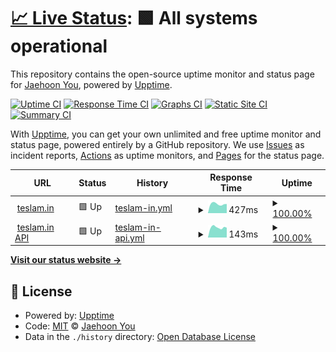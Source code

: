 # [📈 Live Status](https://status.teslam.in): <!--live status--> **🟩 All systems operational**

This repository contains the open-source uptime monitor and status page for [Jaehoon You](https://blog.tmint.dev), powered by [Upptime](https://github.com/upptime/upptime).

[![Uptime CI](https://github.com/teslamint/status.teslam.in/workflows/Uptime%20CI/badge.svg)](https://github.com/teslamint/status.teslam.in/actions?query=workflow%3A%22Uptime+CI%22)
[![Response Time CI](https://github.com/teslamint/status.teslam.in/workflows/Response%20Time%20CI/badge.svg)](https://github.com/teslamint/status.teslam.in/actions?query=workflow%3A%22Response+Time+CI%22)
[![Graphs CI](https://github.com/teslamint/status.teslam.in/workflows/Graphs%20CI/badge.svg)](https://github.com/teslamint/status.teslam.in/actions?query=workflow%3A%22Graphs+CI%22)
[![Static Site CI](https://github.com/teslamint/status.teslam.in/workflows/Static%20Site%20CI/badge.svg)](https://github.com/teslamint/status.teslam.in/actions?query=workflow%3A%22Static+Site+CI%22)
[![Summary CI](https://github.com/teslamint/status.teslam.in/workflows/Summary%20CI/badge.svg)](https://github.com/teslamint/status.teslam.in/actions?query=workflow%3A%22Summary+CI%22)

With [Upptime](https://upptime.js.org), you can get your own unlimited and free uptime monitor and status page, powered entirely by a GitHub repository. We use [Issues](https://github.com/teslamint/status.teslam.in/issues) as incident reports, [Actions](https://github.com/teslamint/status.teslam.in/actions) as uptime monitors, and [Pages](https://status.teslam.in) for the status page.

<!--start: status pages-->
<!-- This summary is generated by Upptime (https://github.com/upptime/upptime) -->
<!-- Do not edit this manually, your changes will be overwritten -->
<!-- prettier-ignore -->
| URL | Status | History | Response Time | Uptime |
| --- | ------ | ------- | ------------- | ------ |
| <img alt="" src="https://icons.duckduckgo.com/ip3/teslam.in.ico" height="13"> [teslam.in](https://teslam.in) | 🟩 Up | [teslam-in.yml](https://github.com/teslamint/status.teslam.in/commits/HEAD/history/teslam-in.yml) | <details><summary><img alt="Response time graph" src="./graphs/teslam-in/response-time-week.png" height="20"> 427ms</summary><br><a href="https://status.teslam.in/history/teslam-in"><img alt="Response time 537" src="https://img.shields.io/endpoint?url=https%3A%2F%2Fraw.githubusercontent.com%2Fteslamint%2Fstatus.teslam.in%2FHEAD%2Fapi%2Fteslam-in%2Fresponse-time.json"></a><br><a href="https://status.teslam.in/history/teslam-in"><img alt="24-hour response time 404" src="https://img.shields.io/endpoint?url=https%3A%2F%2Fraw.githubusercontent.com%2Fteslamint%2Fstatus.teslam.in%2FHEAD%2Fapi%2Fteslam-in%2Fresponse-time-day.json"></a><br><a href="https://status.teslam.in/history/teslam-in"><img alt="7-day response time 427" src="https://img.shields.io/endpoint?url=https%3A%2F%2Fraw.githubusercontent.com%2Fteslamint%2Fstatus.teslam.in%2FHEAD%2Fapi%2Fteslam-in%2Fresponse-time-week.json"></a><br><a href="https://status.teslam.in/history/teslam-in"><img alt="30-day response time 451" src="https://img.shields.io/endpoint?url=https%3A%2F%2Fraw.githubusercontent.com%2Fteslamint%2Fstatus.teslam.in%2FHEAD%2Fapi%2Fteslam-in%2Fresponse-time-month.json"></a><br><a href="https://status.teslam.in/history/teslam-in"><img alt="1-year response time 472" src="https://img.shields.io/endpoint?url=https%3A%2F%2Fraw.githubusercontent.com%2Fteslamint%2Fstatus.teslam.in%2FHEAD%2Fapi%2Fteslam-in%2Fresponse-time-year.json"></a></details> | <details><summary><a href="https://status.teslam.in/history/teslam-in">100.00%</a></summary><a href="https://status.teslam.in/history/teslam-in"><img alt="All-time uptime 99.75%" src="https://img.shields.io/endpoint?url=https%3A%2F%2Fraw.githubusercontent.com%2Fteslamint%2Fstatus.teslam.in%2FHEAD%2Fapi%2Fteslam-in%2Fuptime.json"></a><br><a href="https://status.teslam.in/history/teslam-in"><img alt="24-hour uptime 100.00%" src="https://img.shields.io/endpoint?url=https%3A%2F%2Fraw.githubusercontent.com%2Fteslamint%2Fstatus.teslam.in%2FHEAD%2Fapi%2Fteslam-in%2Fuptime-day.json"></a><br><a href="https://status.teslam.in/history/teslam-in"><img alt="7-day uptime 100.00%" src="https://img.shields.io/endpoint?url=https%3A%2F%2Fraw.githubusercontent.com%2Fteslamint%2Fstatus.teslam.in%2FHEAD%2Fapi%2Fteslam-in%2Fuptime-week.json"></a><br><a href="https://status.teslam.in/history/teslam-in"><img alt="30-day uptime 100.00%" src="https://img.shields.io/endpoint?url=https%3A%2F%2Fraw.githubusercontent.com%2Fteslamint%2Fstatus.teslam.in%2FHEAD%2Fapi%2Fteslam-in%2Fuptime-month.json"></a><br><a href="https://status.teslam.in/history/teslam-in"><img alt="1-year uptime 99.94%" src="https://img.shields.io/endpoint?url=https%3A%2F%2Fraw.githubusercontent.com%2Fteslamint%2Fstatus.teslam.in%2FHEAD%2Fapi%2Fteslam-in%2Fuptime-year.json"></a></details>
| <img alt="" src="https://icons.duckduckgo.com/ip3/teslam.in.ico" height="13"> [teslam.in API](https://teslam.in/api/v1/pleroma/healthcheck) | 🟩 Up | [teslam-in-api.yml](https://github.com/teslamint/status.teslam.in/commits/HEAD/history/teslam-in-api.yml) | <details><summary><img alt="Response time graph" src="./graphs/teslam-in-api/response-time-week.png" height="20"> 143ms</summary><br><a href="https://status.teslam.in/history/teslam-in-api"><img alt="Response time 228" src="https://img.shields.io/endpoint?url=https%3A%2F%2Fraw.githubusercontent.com%2Fteslamint%2Fstatus.teslam.in%2FHEAD%2Fapi%2Fteslam-in-api%2Fresponse-time.json"></a><br><a href="https://status.teslam.in/history/teslam-in-api"><img alt="24-hour response time 139" src="https://img.shields.io/endpoint?url=https%3A%2F%2Fraw.githubusercontent.com%2Fteslamint%2Fstatus.teslam.in%2FHEAD%2Fapi%2Fteslam-in-api%2Fresponse-time-day.json"></a><br><a href="https://status.teslam.in/history/teslam-in-api"><img alt="7-day response time 143" src="https://img.shields.io/endpoint?url=https%3A%2F%2Fraw.githubusercontent.com%2Fteslamint%2Fstatus.teslam.in%2FHEAD%2Fapi%2Fteslam-in-api%2Fresponse-time-week.json"></a><br><a href="https://status.teslam.in/history/teslam-in-api"><img alt="30-day response time 183" src="https://img.shields.io/endpoint?url=https%3A%2F%2Fraw.githubusercontent.com%2Fteslamint%2Fstatus.teslam.in%2FHEAD%2Fapi%2Fteslam-in-api%2Fresponse-time-month.json"></a><br><a href="https://status.teslam.in/history/teslam-in-api"><img alt="1-year response time 175" src="https://img.shields.io/endpoint?url=https%3A%2F%2Fraw.githubusercontent.com%2Fteslamint%2Fstatus.teslam.in%2FHEAD%2Fapi%2Fteslam-in-api%2Fresponse-time-year.json"></a></details> | <details><summary><a href="https://status.teslam.in/history/teslam-in-api">100.00%</a></summary><a href="https://status.teslam.in/history/teslam-in-api"><img alt="All-time uptime 99.82%" src="https://img.shields.io/endpoint?url=https%3A%2F%2Fraw.githubusercontent.com%2Fteslamint%2Fstatus.teslam.in%2FHEAD%2Fapi%2Fteslam-in-api%2Fuptime.json"></a><br><a href="https://status.teslam.in/history/teslam-in-api"><img alt="24-hour uptime 100.00%" src="https://img.shields.io/endpoint?url=https%3A%2F%2Fraw.githubusercontent.com%2Fteslamint%2Fstatus.teslam.in%2FHEAD%2Fapi%2Fteslam-in-api%2Fuptime-day.json"></a><br><a href="https://status.teslam.in/history/teslam-in-api"><img alt="7-day uptime 100.00%" src="https://img.shields.io/endpoint?url=https%3A%2F%2Fraw.githubusercontent.com%2Fteslamint%2Fstatus.teslam.in%2FHEAD%2Fapi%2Fteslam-in-api%2Fuptime-week.json"></a><br><a href="https://status.teslam.in/history/teslam-in-api"><img alt="30-day uptime 100.00%" src="https://img.shields.io/endpoint?url=https%3A%2F%2Fraw.githubusercontent.com%2Fteslamint%2Fstatus.teslam.in%2FHEAD%2Fapi%2Fteslam-in-api%2Fuptime-month.json"></a><br><a href="https://status.teslam.in/history/teslam-in-api"><img alt="1-year uptime 99.94%" src="https://img.shields.io/endpoint?url=https%3A%2F%2Fraw.githubusercontent.com%2Fteslamint%2Fstatus.teslam.in%2FHEAD%2Fapi%2Fteslam-in-api%2Fuptime-year.json"></a></details>

<!--end: status pages-->

[**Visit our status website →**](https://status.teslam.in)

## 📄 License

- Powered by: [Upptime](https://github.com/upptime/upptime)
- Code: [MIT](./LICENSE) © [Jaehoon You](https://blog.tmint.dev)
- Data in the `./history` directory: [Open Database License](https://opendatacommons.org/licenses/odbl/1-0/)
